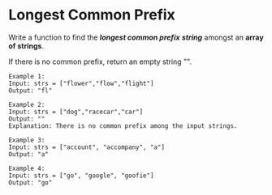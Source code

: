 # Longest Common Prefix

Write a function to find the _**longest common prefix**_ **_string_** amongst an **array of strings**.

If there is no common prefix, return an empty string "".

 

    Example 1:
    Input: strs = ["flower","flow","flight"]
    Output: "fl"

    Example 2:
    Input: strs = ["dog","racecar","car"]
    Output: ""
    Explanation: There is no common prefix among the input strings.

    Example 3:
    Input: strs = ["account", "accompany", "a"]
    Output: "a"

    Example 4:
    Input: strs = ["go", "google", "goofie"]
    Output: "go"
